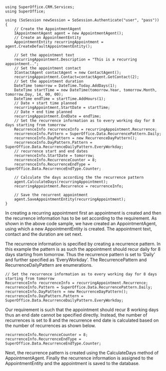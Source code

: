 <properties date="2016-06-24"
SortOrder="5"
/>

```
 
using SuperOffice.CRM.Services;
using SuperOffice;
 
using (SoSession newSession = SoSession.Authenticate("user", "pass"))
{
    // Create the AppointmentAgent
    IAppointmentAgent agent = new AppointmentAgent();
    // Create an AppointmentEntity
    AppointmentEntity recurringAppointment = agent.CreateDefaultAppointmentEntity();                
   
    // Set the appointment text                   
    recurringAppointment.Description = "This is a recurring appointment..";
    // Set the appointment contact
    IContactAgent contactAgent = new ContactAgent();
    recurringAppointment.Contact=contactAgent.GetContact(2);        
    // Set the appointment duration
    DateTime tomorrow = DateTime.Today.AddDays(1);
    DateTime startTime = new DateTime(tomorrow.Year, tomorrow.Month, tomorrow.Day, 14, 00, 00);
    DateTime endTime = startTime.AddHours(1);
    // Date + start time planned                  
    recurringAppointment.StartDate = startTime;
    // Date + end time planned
    recurringAppointment.EndDate = endTime;          
    // Set the recurrence information as to every working day for 8 days starting from tomorrow
    RecurrenceInfo recurrenceInfo = recurringAppointment.Recurrence;                   
    recurrenceInfo.Pattern = SuperOffice.Data.RecurrencePattern.Daily;     
    recurrenceInfo.DayPattern = new RecurrenceDayPattern();
    recurrenceInfo.DayPattern.Pattern = SuperOffice.Data.RecurrenceDailyPattern.EveryWorkday;
    // recurrence start and end dates
    recurrenceInfo.StartDate = tomorrow;                   
    recurrenceInfo.RecurrenceCounter = 8;                   
    recurrenceInfo.RecurrenceEndType = SuperOffice.Data.RecurrenceEndType.Counter;
   
    // Calculate the days according the the recurrence pattern                   
    agent.CalculateDays(recurringAppointment);                
    recurringAppointment.Recurrence = recurrenceInfo;
   
    // Save the recurrent appointment
    agent.SaveAppointmentEntity(recurringAppointment);                
}
```

 

In creating a recurring appointment first an appointment is created and then the recurrence information has to be set according to the requirement. As shown in the above code sample, we have created an AppointmentAgent, using which a new AppointmentEntity is created. The appointment text, contact and the duration are set next.

The recurrence information is specified by creating a recurrence pattern. In this example the pattern is as such the appointment should recur daily for 8 days starting from tomorrow. Thus the recurrence pattern is set to ‘Daily’ and further specified as ‘EveryWorkday’. The RecurrencePattern and RecurrenceDailyPattern are enumerations.

```
// Set the recurrence information as to every working day for 8 days starting from tomorrow
RecurrenceInfo recurrenceInfo = recurringAppointment.Recurrence;                   
recurrenceInfo.Pattern = SuperOffice.Data.RecurrencePattern.Daily;     
recurrenceInfo.DayPattern = new RecurrenceDayPattern();
recurrenceInfo.DayPattern.Pattern = SuperOffice.Data.RecurrenceDailyPattern.EveryWorkday;
```

 

Our requirement is such that the appointment should recur 8 working days thus an end date cannot be specified directly. Instead, the number of recurrences is set to 8 and the recurrence end date is calculated based on the number of recurrences as shown below.

```
recurrenceInfo.RecurrenceCounter = 8;                   
recurrenceInfo.RecurrenceEndType = SuperOffice.Data.RecurrenceEndType.Counter;
```

 

Next, the recurrence pattern is created using the CalculateDays method of AppointmentAgent.  Finally the recurrence information is assigned to the AppointmentEntity and the appointment is saved to the database.

 

 

 

 

 

 

 

 

 

 

 
